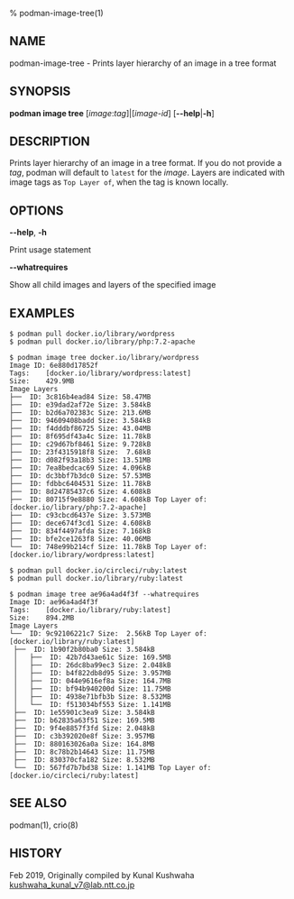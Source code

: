 % podman-image-tree(1)

## NAME
podman\-image\-tree - Prints layer hierarchy of an image in a tree format

## SYNOPSIS
**podman image tree** [*image*:*tag*]|[*image-id*]
[**--help**|**-h**]

## DESCRIPTION
Prints layer hierarchy of an image in a tree format.
If you do not provide a *tag*, podman will default to `latest` for the *image*.
Layers are indicated with image tags as `Top Layer of`, when the tag is known locally.
## OPTIONS

**--help**, **-h**

Print usage statement

**--whatrequires**

Show all child images and layers of the specified image

## EXAMPLES

```
$ podman pull docker.io/library/wordpress
$ podman pull docker.io/library/php:7.2-apache

$ podman image tree docker.io/library/wordpress
Image ID: 6e880d17852f
Tags:    [docker.io/library/wordpress:latest]
Size:    429.9MB
Image Layers
├──  ID: 3c816b4ead84 Size: 58.47MB
├──  ID: e39dad2af72e Size: 3.584kB
├──  ID: b2d6a702383c Size: 213.6MB
├──  ID: 94609408badd Size: 3.584kB
├──  ID: f4dddbf86725 Size: 43.04MB
├──  ID: 8f695df43a4c Size: 11.78kB
├──  ID: c29d67bf8461 Size: 9.728kB
├──  ID: 23f4315918f8 Size:  7.68kB
├──  ID: d082f93a18b3 Size: 13.51MB
├──  ID: 7ea8bedcac69 Size: 4.096kB
├──  ID: dc3bbf7b3dc0 Size: 57.53MB
├──  ID: fdbbc6404531 Size: 11.78kB
├──  ID: 8d24785437c6 Size: 4.608kB
├──  ID: 80715f9e8880 Size: 4.608kB Top Layer of: [docker.io/library/php:7.2-apache]
├──  ID: c93cbcd6437e Size: 3.573MB
├──  ID: dece674f3cd1 Size: 4.608kB
├──  ID: 834f4497afda Size: 7.168kB
├──  ID: bfe2ce1263f8 Size: 40.06MB
└──  ID: 748e99b214cf Size: 11.78kB Top Layer of: [docker.io/library/wordpress:latest]

$ podman pull docker.io/circleci/ruby:latest
$ podman pull docker.io/library/ruby:latest

$ podman image tree ae96a4ad4f3f --whatrequires
Image ID: ae96a4ad4f3f
Tags:    [docker.io/library/ruby:latest]
Size:    894.2MB
Image Layers
└──  ID: 9c92106221c7 Size:  2.56kB Top Layer of: [docker.io/library/ruby:latest]
 ├──  ID: 1b90f2b80ba0 Size: 3.584kB
 │   ├──  ID: 42b7d43ae61c Size: 169.5MB
 │   ├──  ID: 26dc8ba99ec3 Size: 2.048kB
 │   ├──  ID: b4f822db8d95 Size: 3.957MB
 │   ├──  ID: 044e9616ef8a Size: 164.7MB
 │   ├──  ID: bf94b940200d Size: 11.75MB
 │   ├──  ID: 4938e71bfb3b Size: 8.532MB
 │   └──  ID: f513034bf553 Size: 1.141MB
 ├──  ID: 1e55901c3ea9 Size: 3.584kB
 ├──  ID: b62835a63f51 Size: 169.5MB
 ├──  ID: 9f4e8857f3fd Size: 2.048kB
 ├──  ID: c3b392020e8f Size: 3.957MB
 ├──  ID: 880163026a0a Size: 164.8MB
 ├──  ID: 8c78b2b14643 Size: 11.75MB
 ├──  ID: 830370cfa182 Size: 8.532MB
 └──  ID: 567fd7b7bd38 Size: 1.141MB Top Layer of: [docker.io/circleci/ruby:latest]

```


## SEE ALSO
podman(1), crio(8)

## HISTORY
Feb 2019, Originally compiled by Kunal Kushwaha <kushwaha_kunal_v7@lab.ntt.co.jp>
